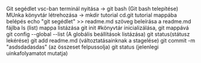 Git segédlet
vsc-ban terminál nyitása -> git bash (Git bash telepítése)
MUnka könyvtár létrehozása -> mkdir tutorial
cd.git tutorial mappába belépés
echo "git segédlet" >> readme.md  szöveg beleírása a readme.md fájlba
ls (list) mappa listázása
git init #könyvtár inicializálása, git mappává
git config --global --list (A globális beállítások listázása)
git status(státusz lekérése)
git add readme.md (változtatásainknak a stagelése)
git commit -m "asdsdadasdas" (az összeset felpussolja)
git status (jelenlegi  uinkafolyamatot mutatja)
